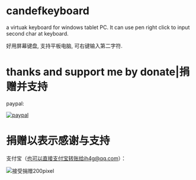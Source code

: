 # candefkeyboard
a virtuak keyboard for windows tablet PC.
It can use pen right click to input second char at keyboard.

好用屏幕键盘, 支持平板电脑, 可右键输入第二字符. 

# thanks and support me by donate|捐赠并支持

paypal:


[![paypal](https://www.paypalobjects.com/en_US/i/btn/btn_donateCC_LG.gif)](https://www.paypal.com/cgi-bin/webscr?cmd=_s-xclick&hosted_button_id=PAGZ8VVGG67XY)


# 捐赠以表示感谢与支持

支付宝（也可以直接支付宝转账给ih4g@qq.com）：

![接受捐赠200pixel](https://user-images.githubusercontent.com/89308109/132255156-1926b435-d628-40a8-89a2-1682f2e69a69.png)




